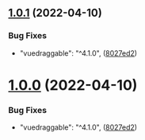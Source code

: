 ## [1.0.1](https://github.com/Huauauaa/vue3_news/compare/v0.1.2...v1.0.1) (2022-04-10)


### Bug Fixes

* "vuedraggable": "^4.1.0", ([8027ed2](https://github.com/Huauauaa/vue3_news/commit/8027ed2fbf35eaecf20367ef6b0093dd87496308))



# [1.0.0](https://github.com/Huauauaa/vue3_news/compare/v0.1.2...v1.0.0) (2022-04-10)


### Bug Fixes

* "vuedraggable": "^4.1.0", ([8027ed2](https://github.com/Huauauaa/vue3_news/commit/8027ed2fbf35eaecf20367ef6b0093dd87496308))



